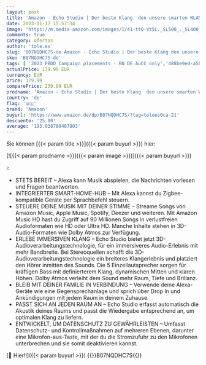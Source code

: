 ```yaml
---
layout: post
title: 'Amazon - Echo Studio | Der beste Klang  den unsere smarten WLAN- und Bluetooth-Lautsprecher je geboten haben – mit Dolby Atmos  3D-Audio  Smart-Home-Hub und Alexa | Anthrazit'
date: 2023-11-17 15:57:34
image: 'https://m.media-amazon.com/images/I/41-ttQ-Vt5L._SL500_._SL400_.jpg'
comments: true
category: ofertas
author: 'tole.es'
slug: 'B07NQDHC7S-de Amazon - Echo Studio | Der beste Klang den unsere smarten...'
sku: 'B07NQDHC7S-de'
tags: [ '2023 PBDD Campaign placements - BN DE AuCC only','488be9ed-a5bb-4c43-9a75-018d551e34ee_0','488be9ed-a5bb-4c43-9a75-018d551e34ee_101','488be9ed-a5bb-4c43-9a75-018d551e34ee_1601','488be9ed-a5bb-4c43-9a75-018d551e34ee_6601','488be9ed-a5bb-4c43-9a75-018d551e34ee_8601','663e9ebf-f22c-46a9-8f5d-f1ccf3d521b8_0','663e9ebf-f22c-46a9-8f5d-f1ccf3d521b8_401','663e9ebf-f22c-46a9-8f5d-f1ccf3d521b8_4501','Amazon Business | Sommer-Rabatt-Aktion','Amazon-Geräte','Amazon-Geräte & Zubehör','Arborist Merchandising Root','DE_PN_BOW_ASINS_per_Category - DIGITAL','Echo Angebote','Echo Intelligente Lautsprecher','Echo Smart Speaker & Displays','Echo Studio','Elektronik & Foto','Geschenkefinder für Unternehmen','Hifi & Audio','Kunden-Favoriten: Home Entertainment','Kunden-Favoriten: Technische Produkte','Self Service','Smart Speaker','Special Features Stores','Stores','amazon','e26659c6-d1cd-45cb-800b-2f9b432b8572_0','e26659c6-d1cd-45cb-800b-2f9b432b8572_1301','e26659c6-d1cd-45cb-800b-2f9b432b8572_1401','e26659c6-d1cd-45cb-800b-2f9b432b8572_8901','🇩🇪', ]
actualPrice: 179.99 EUR
currency: EUR
price: 179.99
comparePrice: 239.99 EUR
prodname: 'Amazon - Echo Studio | Der beste Klang  den unsere smarten WLAN- und Bluetooth-Lautsprecher je geboten haben – mit Dolby Atmos  3D-Audio  Smart-Home-Hub und Alexa | Anthrazit'
country: 'de'
flag: '🇩🇪'
brand: 'Amazon'
buyurl: 'https://www.amazon.de/dp/B07NQDHC7S/?tag=tolees0ca-21'
descuento: '25.00'
average: '193.038780487803'
---
```


Sie können [{{< param title >}}]({{< param buyurl >}}) hier:

[![{{< param prodname >}}]({{< param image >}})]({{< param buyurl >}})

ℹ️:

- STETS BEREIT – Alexa kann Musik abspielen, die Nachrichten vorlesen und Fragen beantworten.
- INTEGRIERTER SMART-HOME-HUB – Mit Alexa kannst du Zigbee-kompatible Geräte per Sprachbefehl steuern.
- STEUERE DEINE MUSIK MIT DEINER STIMME – Streame Songs von Amazon Music, Apple Music, Spotify, Deezer und weiteren. Mit Amazon Music HD hast du Zugriff auf 90 Millionen Songs in verlustfreien Audioformaten wie HD oder Ultra HD. Manche Inhalte stehen in 3D-Audio-Formaten wie Dolby Atmos zur Verfügung.
- ERLEBE IMMERSIVEN KLANG – Echo Studio bietet jetzt 3D-Audioverarbeitungstechnologie, für ein immersiveres Audio-Erlebnis mit mehr Bandbreite. Bei Stereoquellen schafft die 3D-Audioverarbeitungstechnologie ein breiteres Klangerlebnis und platziert den Hörer inmitten des Sounds. Die 5 Einzellautsprecher sorgen für kräftigen Bass mit definierterem Klang, dynamischen Mitten und klaren Höhen. Dolby Atmos verleiht dem Sound mehr Raum, Tiefe und Brillanz.
- BLEIB MIT DEINER FAMILIE IN VERBINDUNG – Verwende deine Alexa-Geräte wie eine Gegensprechanlage und sprich über Drop In und Ankündigungen mit jedem Raum in deinem Zuhause.
- PASST SICH AN JEDEN RAUM AN – Echo Studio erfasst automatisch die Akustik deines Raums und passt die Wiedergabe entsprechend an, um optimalen Klang zu liefern.
- ENTWICKELT, UM DATENSCHUTZ ZU GEWÄHRLEISTEN – Umfasst Datenschutz- und Kontrollmaßnahmen auf mehreren Ebenen, darunter eine Mikrofon-aus-Taste, mit der du die Stromzufuhr zu den Mikrofonen unterbrechen und sie somit deaktivieren kannst.

[🛒 Hier!!]({{< param buyurl >}})
{{<world>}}B07NQDHC7S{{</world>}}
